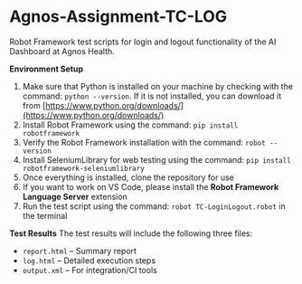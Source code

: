 # Agnos-Assignment-TC-LOG
Robot Framework test scripts for login and logout functionality of the AI Dashboard at Agnos Health.

**Environment Setup**
1. Make sure that Python is installed on your machine by checking with the command: `python --version`. If it is not installed, you can download it from [https://www.python.org/downloads/](https://www.python.org/downloads/)
2. Install Robot Framework using the command: `pip install robotframework`
3. Verify the Robot Framework installation with the command: `robot --version`
4. Install SeleniumLibrary for web testing using the command: `pip install robotframework-seleniumlibrary`
5. Once everything is installed, clone the repository for use
6. If you want to work on VS Code, please install the **Robot Framework Language Server** extension
7. Run the test script using the command: `robot TC-LoginLogout.robot` in the terminal

**Test Results**
The test results will include the following three files:
* `report.html` – Summary report
* `log.html` – Detailed execution steps
* `output.xml` – For integration/CI tools
